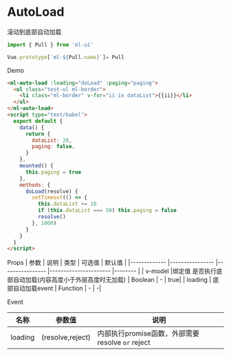 # AutoLoad

滚动到底部自动加载
```js
import { Pull } from 'ml-ui'

Vue.prototype[`ml-${Pull.name}`]= Pull
```
Demo
```html
<ml-auto-load :loading="doLoad" :paging="paging">
  <ul class="test-ul ml-border">
    <li class="ml-border" v-for="ii in dataList">{{ii}}</li>
  </ul>
</ml-auto-load>
<script type="text/babel">
  export default {
    data() {
      return {
        dataList: 20,
        paging: false,
      }
    },
    mounted() {
      this.paging = true
    },
    methods: {
      doLoad(resolve) {
        setTimeout(() => {
          this.dataList += 10
          if (this.dataList === 50) this.paging = false
          resolve()
        }, 1000)
      }
    }
  }
</script>
```
Props
| 参数          | 说明            | 类型            | 可选值                 | 默认值   |
|-------------  |---------------- |---------------- |---------------------- |-------- |
| v-model        |绑定值 是否执行底部自动加载(内容高度小于外层高度时无加载) | Boolean  | - |  true| 
| loading       | 底部自动加载event  | Function  | - |  -| 

Event

| 名称          |  参数值  |  说明|
|-------------  |------ |----- |
| loading         | (resolve,reject)   | 内部执行promise函数，外部需要resolve `or` reject  |
